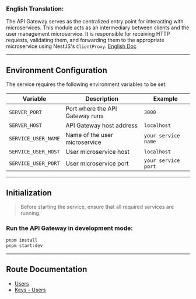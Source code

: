 ### **English Translation:**  

The API Gateway serves as the centralized entry point for interacting with microservices. This module acts as an intermediary between clients and the user management microservice. It is responsible for receiving HTTP requests, validating them, and forwarding them to the appropriate microservice using NestJS's `ClientProxy`. [English Doc](./DOCS/english-DOC/)  

---  

## **Environment Configuration**  

The service requires the following environment variables to be set:  

| Variable | Description | Example |  
| --- | --- | --- |  
| `SERVER_PORT` | Port where the API Gateway runs | `3000` |  
| `SERVER_HOST` | API Gateway host address | `localhost` |  
| `SERVICE_USER_NAME` | Name of the user microservice | `your service name` |  
| `SERVICE_USER_HOST` | User microservice host | `localhost` |  
| `SERVICE_USER_PORT` | User microservice port | `your service port` |  

---  

## **Initialization**  

> Before starting the service, ensure that all required services are running.  

### **Run the API Gateway in development mode:**  

```bash
pnpm install
pnpm start:dev
```  

---  

## **Route Documentation**  
- [Users](./users/USERS.md)  
- [Keys - Users](./claves/USERS.md)  